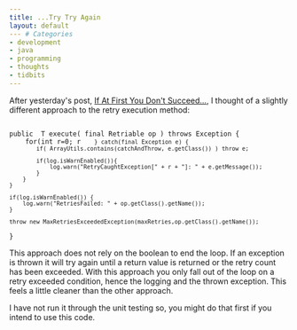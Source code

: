 ```yaml
---
title: ...Try Try Again
layout: default
--- # Categories
- development
- java
- programming
- thoughts
- tidbits
---
```


After yesterday's post, <a href="http://coffeaelectronica.com/blog/2009/12/if-at-first-you-dont-succeed/">If At First You Don't Succeed...</a>, I thought of a slightly different approach to the retry execution method:

<code lang="java">
public <T> T execute( final Retriable<T> op ) throws Exception {
    for(int r=0; r<maxRetries; r++){
        try {
            return op.execute();

        } catch(final Exception e) {
            if( ArrayUtils.contains(catchAndThrow, e.getClass()) ) throw e;

            if(log.isWarnEnabled()){
                log.warn("RetryCaughtException[" + r + "]: " + e.getMessage());
            }
        }   
    }

    if(log.isWarnEnabled()) {
        log.warn("RetriesFailed: " + op.getClass().getName());
    }    

    throw new MaxRetriesExceededException(maxRetries,op.getClass().getName());
}
</code>

This approach does not rely on the boolean to end the loop. If an exception is thrown it will try again until a return value is returned or the retry count has been exceeded. With this approach you only fall out of the loop on a retry exceeded condition, hence the logging and the thrown exception. This feels a little cleaner than the other approach.

I have not run it through the unit testing so, you might do that first if you intend to use this code.
